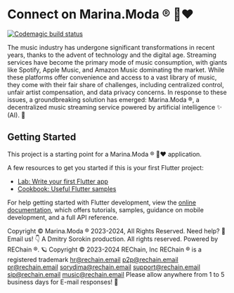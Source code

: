 # Connect on Marina.Moda ® 💖♥️

[![Codemagic build status](https://api.codemagic.io/apps/655372f33c7d0522a8d63f0b/655372f33c7d0522a8d63f0a/status_badge.svg)](https://codemagic.io/apps/655372f33c7d0522a8d63f0b/655372f33c7d0522a8d63f0a/latest_build)

The music industry has undergone significant transformations in recent years, thanks to the advent of technology and the digital age. Streaming services have become the primary mode of music consumption, with giants like Spotify, Apple Music, and Amazon Music dominating the market. While these platforms offer convenience and access to a vast library of music, they come with their fair share of challenges, including centralized control, unfair artist compensation, and data privacy concerns. In response to these issues, a groundbreaking solution has emerged: Marina.Moda ®, a decentralized music streaming service powered by artificial intelligence ✨ (AI). 🤖

## Getting Started

This project is a starting point for a Marina.Moda ® 💖♥️ application.

A few resources to get you started if this is your first Flutter project:

- [Lab: Write your first Flutter app](https://docs.flutter.dev/get-started/codelab)
- [Cookbook: Useful Flutter samples](https://docs.flutter.dev/cookbook)

For help getting started with Flutter development, view the
[online documentation](https://docs.flutter.dev/), which offers tutorials,
samples, guidance on mobile development, and a full API reference.

Copyright © Marina.Moda ® 2023-2024, All Rights Reserved. Need help? 🤔 Email us! 👇 A Dmitry Sorokin production. All rights reserved. Powered by REChain ®️. 🪐 Copyright © 2023-2024 REChain, Inc REChain ® is a registered trademark hr@rechain.email p2p@rechain.email pr@rechain.email sorydima@rechain.email support@rechain.email sip@rechain.email music@rechain.email Please allow anywhere from 1 to 5 business days for E-mail responses! 💌
